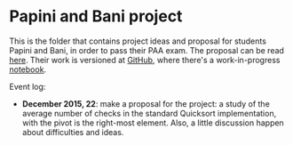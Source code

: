 
# Papini and Bani project

This is the folder that contains project ideas and proposal for
students Papini and Bani, in order to pass their PAA exam.
The proposal can be read [here]. Their work is versioned at [GitHub],
where there's a work-in-progress [notebook].

Event log:

  - **December 2015, 22**: make a proposal for the project: a study of the average number of checks in the
        standard Quicksort implementation, with the pivot is the right-most element. Also, a little 
        discussion happen about difficulties and ideas.

[here]:http://nbviewer.jupyter.org/github/massimo-nocentini/PhD/blob/master/courses/paa/projects/papini-bani/Papini%20and%20Bani%27s%20PAA%20Project%20proposal.ipynb?flush_cache=true
[GitHub]:https://github.com/oddlord/paa-project
[notebook]:http://nbviewer.jupyter.org/github/oddlord/paa-project/blob/master/PAA%20Project.ipynb?flush_cache=true

